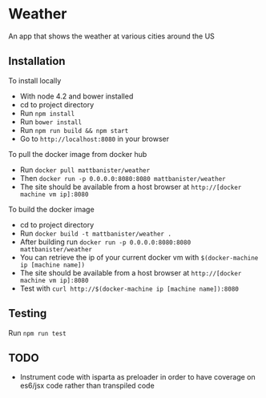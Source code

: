 # Weather

An app that shows the weather at various cities around the US

## Installation

To install locally

* With node 4.2 and bower installed
* cd to project directory
* Run `npm install`
* Run  `bower install`
* Run `npm run build && npm start`
* Go to `http://localhost:8080` in your browser

To pull the docker image from docker hub

* Run `docker pull mattbanister/weather`
* Then `docker run -p 0.0.0.0:8080:8080 mattbanister/weather`
* The site should be available from a host browser at `http://[docker machine vm ip]:8080`

To build the docker image

* cd to project directory
* Run `docker build -t mattbanister/weather .`
* After building run `docker run -p 0.0.0.0:8080:8080 mattbanister/weather`
* You can retrieve the ip of your current docker vm with `$(docker-machine ip [machine name])`
* The site should be available from a host browser at `http://[docker machine vm ip]:8080`
* Test with `curl http://$(docker-machine ip [machine name]):8080`

## Testing

Run `npm run test`

## TODO

* Instrument code with isparta as preloader in order to have coverage on es6/jsx code rather than transpiled code